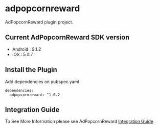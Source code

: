 # adpopcornreward

AdPopcornReward plugin project.

## Current AdPopcornReward SDK version

- Android : 9.1.2
- iOS : 5.0.7

## Install the Plugin

Add dependencies on pubspec.yaml

```
dependencies:
  adpopcornreward: ^1.0.2
```

## Integration Guide

To See More Information please see AdPopcornReward [Integration Guide](https://www.notion.so/adpopcorn/Flutter-1e7c968583f24484879784d106ab0084).
